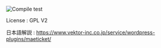 ![Compile test](https://github.com/vektor-inc/mae-ticket/workflows/Compile%20test/badge.svg?branch=master)

License : GPL V2

日本語解説 : https://www.vektor-inc.co.jp/service/wordpress-plugins/maeticket/
